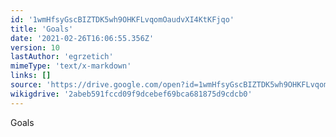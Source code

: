 ```yaml
---
id: '1wmHfsyGscBIZTDK5wh9OHKFLvqomOaudvXI4KtKFjqo'
title: 'Goals'
date: '2021-02-26T16:06:55.356Z'
version: 10
lastAuthor: 'egrzetich'
mimeType: 'text/x-markdown'
links: []
source: 'https://drive.google.com/open?id=1wmHfsyGscBIZTDK5wh9OHKFLvqomOaudvXI4KtKFjqo'
wikigdrive: '2abeb591fccd09f9dcebef69bca681875d9cdcb0'
---
```

Goals
